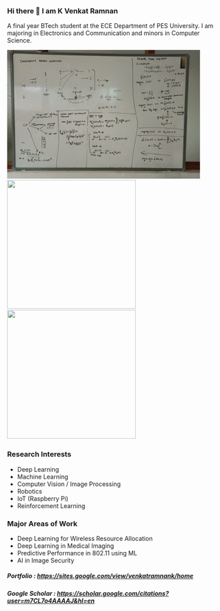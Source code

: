 ### Hi there 👋 I am K Venkat Ramnan 

A final year BTech student at the ECE Department of PES University.  I am majoring in Electronics and Communication and minors in Computer Science.

<p >
  <img width="450" height="300" src="https://github.com/venkatramnank/Constraint-Aware-DL-For-Resource-Allocation-in-D2D-Comm/blob/main/Whiteboard.jpeg">
  <img width="300" height="300" src="https://github.com/venkatramnank/VisualizingDICOM/blob/main/lungs.gif">
  <img width="300" height="300" src="https://github.com/venkatramnank/BrainTumorClassification/blob/master/braingif.gif">
</p>


### Research Interests
* Deep Learning
* Machine Learning
* Computer Vision / Image Processing
* Robotics
* IoT (Raspberry Pi)
* Reinforcement Learning

### Major Areas of Work
* Deep Learning for Wireless Resource Allocation
* Deep Learning in Medical Imaging
* Predictive Performance in 802.11 using ML
* AI in Image Security

##### Portfolio : https://sites.google.com/view/venkatramnank/home

##### Google Scholar : https://scholar.google.com/citations?user=m7CL7o4AAAAJ&hl=en

